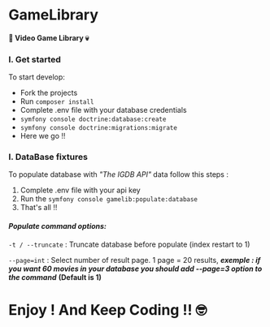 # GameLibrary
#### :hocho: Video Game Library :skull:

### I. Get started
To start develop:
* Fork the projects
* Run `composer install`
* Complete .env file with your database credentials
* `symfony console doctrine:database:create`
* `symfony console doctrine:migrations:migrate`
* Here we go !!

### I.  DataBase fixtures

To populate database with *"The IGDB API"* data follow this steps :

1. Complete .env file with your api key
2. Run the `symfony console gamelib:populate:database`
3. That's all !!

#### ***Populate command options:***
`-t / --truncate` : Truncate database before populate (index restart to 1)

`--page=int` : Select number of result page. 1 page = 20 results, ***exemple : if you want 60 movies in your database you should add --page=3 option to the command*** **(Default is 1)** 

# Enjoy ! And Keep Coding !! :nerd_face: 
